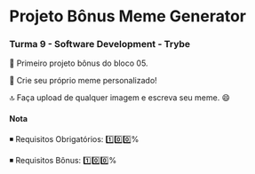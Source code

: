 # Projeto Bônus Meme Generator

### Turma 9 - Software Development - Trybe

:school: Primeiro projeto bônus do bloco 05.

:star_struck: Crie seu próprio meme personalizado!

:top: Faça upload de qualquer imagem e escreva seu meme. :smile:

#### Nota

:black_medium_small_square: Requisitos Obrigatórios: :one::zero::zero:%

:black_medium_small_square: Requisitos Bônus: :one::zero::zero:%

